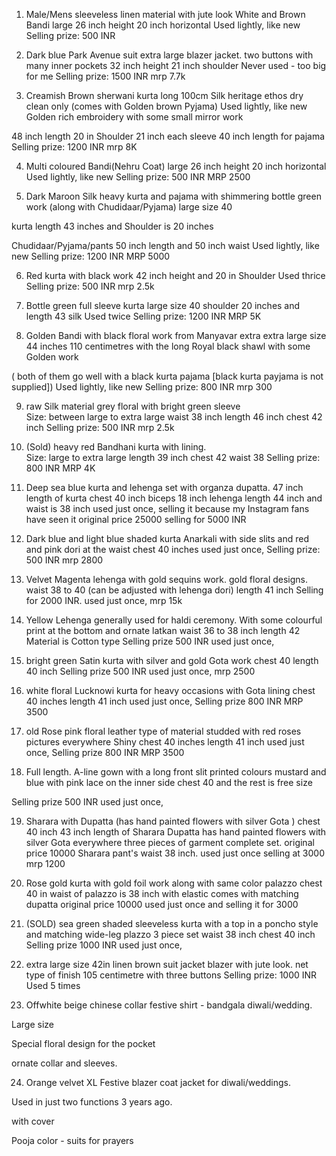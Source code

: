 1.  Male/Mens sleeveless linen material with jute look White and Brown Bandi large
 26 inch height
 20 inch horizontal
Used lightly, like new
Selling prize: 500 INR

2. Dark blue Park Avenue suit extra large blazer jacket. 
two buttons with many inner pockets
 32 inch height
21 inch shoulder
Never used - too big for me
Selling prize: 1500 INR
mrp 7.7k

3.  Creamish Brown sherwani kurta long 100cm Silk heritage ethos 
dry clean only (comes with Golden brown Pyjama)
Used lightly, like new
Golden rich embroidery with some small mirror work

 48 inch length
20 in Shoulder
21 inch  each sleeve
40 inch length for pajama
Selling prize: 1200 INR
mrp 8K

4. Multi coloured Bandi(Nehru Coat) large
26 inch height
 20 inch horizontal
Used lightly, like new
Selling prize: 500 INR
MRP 2500

5.  Dark Maroon Silk heavy kurta and pajama with shimmering bottle green work (along with Chudidaar/Pyjama)
 large size 40

kurta length 43 inches and Shoulder is 20 inches

 Chudidaar/Pyjama/pants 50 inch length
 and 50 inch waist 
Used lightly, like new
Selling prize: 1200 INR
MRP 5000

6. Red kurta with black work 
42 inch height and 20 in Shoulder
Used thrice
Selling prize: 500 INR
mrp 2.5k

7. Bottle green full sleeve  kurta  large size 40
shoulder 20 inches and length 43
 silk
Used twice
Selling prize: 1200 INR
MRP 5K

8.  Golden Bandi with black floral work from Manyavar extra extra large size 44  inches 110 centimetres with the long Royal black shawl with some Golden work 

( both of them go well with a black kurta pajama [black kurta payjama is not supplied])
Used lightly, like new
Selling prize: 800 INR
mrp 300

9. raw Silk material grey floral with bright green sleeve  
Size: between large to extra large
 waist 38 inch
 length 46 inch
 chest 42 inch
Selling prize: 500 INR
mrp 2.5k

10. (Sold) heavy red Bandhani kurta with lining.         
Size: large to extra large
length 39 inch chest 42 waist 38
Selling prize: 800 INR
MRP 4K

11. Deep sea blue kurta and lehenga set with organza dupatta. 
47 inch length of kurta
 chest 40 inch
 biceps 18 inch
lehenga length 44 inch and waist is 38 inch
used just once, 
selling it because my Instagram fans have seen it
original price 25000
selling for 5000 INR 


12. Dark blue and light blue shaded kurta Anarkali  with side slits and red and pink dori at the waist
 chest 40 inches
used just once, 
Selling prize: 500 INR
mrp 2800

13. Velvet Magenta lehenga with gold  sequins work. gold floral designs.
 waist 38 to 40 (can be adjusted with lehenga dori)
 length 41 inch
Selling for 2000 INR.
used just once, 
mrp 15k

14. Yellow Lehenga generally used for haldi ceremony. With some colourful print at the bottom and ornate latkan
waist 36 to 38 inch length 42
Material is Cotton type
Selling prize 500 INR
used just once, 

15. bright green Satin kurta with silver and gold Gota work 
 chest 40 length 40 inch
Selling prize 500 INR
used just once, 
mrp 2500

16. white floral Lucknowi kurta for heavy occasions with Gota lining
 chest 40 inches length 41 inch
used just once, 
Selling prize 800 INR
MRP 3500

17. old Rose pink floral leather type of material studded with red roses pictures everywhere Shiny
 chest 40 inches length 41 inch
used just once, 
Selling prize 800 INR
MRP 3500

18. Full length. A-line gown with a long front slit printed colours mustard and blue with pink lace on the inner side
chest 40 and the rest is free size

Selling prize 500 INR
used just once, 

19. Sharara with Dupatta (has hand painted flowers with silver Gota )
 chest 40 inch
43 inch length of Sharara 
Dupatta has hand painted flowers with silver Gota everywhere
 three pieces of garment  complete set.
original price 10000 
Sharara pant's waist 38 inch. 
 used just once
selling at 3000
mrp 1200

20. Rose gold kurta with gold  foil work 
along with same color palazzo
 chest 40 in
 waist of palazzo is 38 inch  with elastic
 comes with matching dupatta 
original price 10000 used just once and selling it for 3000

21. (SOLD) sea green shaded sleeveless kurta with a top in a poncho style and matching wide-leg plazzo 
3 piece set
waist 38 inch chest 40 inch
Selling prize 1000 INR
used just once, 

22. extra large size 42in
linen brown suit  jacket blazer with jute look.  net type of finish
 105 centimetre  with three buttons
Selling prize: 1000 INR
Used 5 times

23. Offwhite beige chinese collar festive shirt - bandgala diwali/wedding.

Large size

Special floral design for the pocket

ornate collar and sleeves.

24. Orange velvet XL Festive blazer coat jacket for diwali/weddings.

Used in just two functions 3 years ago.

with cover

Pooja color - suits for prayers
